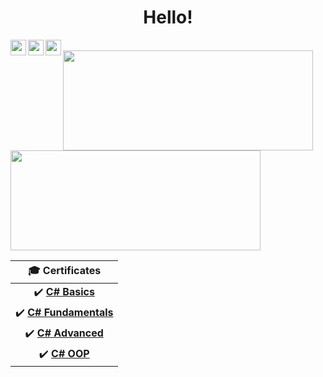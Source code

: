 <div align="center">
  <h1>Hello!</h1>
</div>

<a href="https://www.facebook.com/lyubo.kuzov/">
  <img align="left" width="25px" src="https://cdn.jsdelivr.net/npm/simple-icons@v3/icons/facebook.svg" />
</a>
<a href="https://www.linkedin.com/in/lyubomir-kuzov-45583b206/">
  <img align="left" width="25px" src="https://cdn.jsdelivr.net/npm/simple-icons@v3/icons/linkedin.svg" />
</a>
<a href="https://github.com/LyubomirKuzov">
  <img align="left" width="25px" src="https://cdn.jsdelivr.net/npm/simple-icons@v3/icons/github.svg" />
</a>
<br/>

<div>
  <img height="160" width="400" align="center" src="https://github-readme-stats.vercel.app/api?username=LyubomirKuzov&count_private=true&true&hide=issues&show_icons=true"/>
  <img height="160" width="400" align="center" src="https://github-readme-stats.vercel.app/api/top-langs/?username=LyubomirKuzov&layout=compact"/>
</div>

  |🎓 Certificates |
  | :-:
  | :heavy_check_mark: [**C# Basics**](https://softuni.bg/certificates/details/81351/9596367b)|
  | :heavy_check_mark: [**C# Fundamentals**](https://softuni.bg/certificates/details/86100/9533d136)|
  | :heavy_check_mark: [**C# Advanced**](https://softuni.bg/certificates/details/90366/3a324445)|
  | :heavy_check_mark: [**C# OOP**](https://softuni.bg/certificates/details/95802/dcd409e6)|
